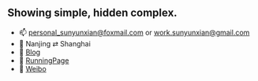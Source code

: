 ## Showing simple, hidden complex.


- 📫 <personal_sunyunxian@foxmail.com> or <work.sunyunxian@gmail.com>
- 📍  Nanjing ⇄ Shanghai
- :memo: [Blog](https://franksun2013.github.io/)
- :running: [RunningPage](https://franksun2013.github.io/running_page/)
- 🤦 [Weibo](https://weibo.com/u/7580000032)
